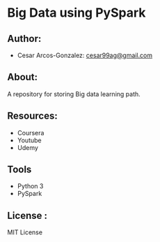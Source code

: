 # Big Data using PySpark
## Author: 
- Cesar Arcos-Gonzalez: cesar99ag@gmail.com

## About: 
A repository for storing Big data learning path.

## Resources:
- Coursera
- Youtube
- Udemy
## Tools
- Python 3
- PySpark
## License : 
MIT License
